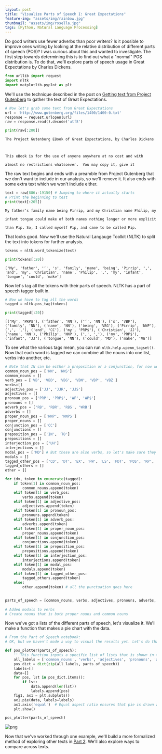 ```yaml
---
layout: post
title: "Visualize Parts of Speech I: Great Expectations"
feature-img: "assets/img/rainbow.jpg"
thumbnail: "assets/img/rosella.jpg"
tags: [Python, Natural Language Processing]
---
```


Do good writers use fewer adverbs than poor writers? Is it possible to improve ones writing by looking at the relative distribution of different parts of speech (POS)? I was curious about this and wanted to investigate. The first step towards determining this is to find out what a "normal" POS distribution is. To do that, we'll explore parts of speech usage in Great Expectations by Charles Dickens.


```python
from urllib import request
import nltk
import matplotlib.pyplot as plt
```

We'll use the technique described in the post on [Getting text from Project Gutenberg](https://jss367.github.io/getting-text-from-project-gutenberg.html) to gather the text of Great Expectations.


```python
# Now let's grab some text from Great Expectations
url = 'http://www.gutenberg.org/files/1400/1400-0.txt'
response = request.urlopen(url)
raw = response.read().decode('utf8')
```


```python
print(raw[:200])
```

    ﻿The Project Gutenberg EBook of Great Expectations, by Charles Dickens

    

    This eBook is for the use of anyone anywhere at no cost and with

    almost no restrictions whatsoever.  You may copy it, give it
    

The raw text begins and ends with a preamble from Project Gutenberg that we don't want to include in our analysis, so we'll remove it. It also ends with some extra text which we won't include either.


```python
text = raw[886:-19150] # Jumping to where it actually starts
# Print the beginning to test
print(text[:205])
```

    My father’s family name being Pirrip, and my Christian name Philip, my

    infant tongue could make of both names nothing longer or more explicit

    than Pip. So, I called myself Pip, and came to be called Pip.
    

That looks good. Now we'll use the Natural Langauge Toolkit (NLTK) to split the text into tokens for further analysis.


```python
tokens = nltk.word_tokenize(text)
```


```python
print(tokens[:20])
```

    ['My', 'father', '’', 's', 'family', 'name', 'being', 'Pirrip', ',', 'and', 'my', 'Christian', 'name', 'Philip', ',', 'my', 'infant', 'tongue', 'could', 'make']
    

Now let's tag all the tokens with their parts of speech. NLTK has a part of speech tagger built in.


```python
# Now we have to tag all the words
tagged = nltk.pos_tag(tokens)
```


```python
print(tagged[:20])
```

    [('My', 'PRP$'), ('father', 'NN'), ('’', 'NN'), ('s', 'VBP'), ('family', 'NN'), ('name', 'NN'), ('being', 'VBG'), ('Pirrip', 'NNP'), (',', ','), ('and', 'CC'), ('my', 'PRP$'), ('Christian', 'JJ'), ('name', 'NN'), ('Philip', 'NNP'), (',', ','), ('my', 'PRP$'), ('infant', 'JJ'), ('tongue', 'NN'), ('could', 'MD'), ('make', 'VB')]
    

To see what the various tags mean, you can run `nltk.help.upenn_tagset()`. Now that each word is tagged we can combine all the nouns into one list, verbs into another, etc.


```python
# Note that IN can be either a preposition or a conjunction, for now we're going to list it with the prepositions
common_noun_pos = ['NN', 'NNS']
common_nouns = []
verb_pos = ['VB', 'VBD', 'VBG', 'VBN', 'VBP', 'VBZ']
verbs=[]
adjective_pos = ['JJ', 'JJR', 'JJS']
adjectives = []
pronoun_pos = ['PRP', 'PRP$', 'WP', 'WP$']
pronouns = []
adverb_pos = ['RB', 'RBR', 'RBS', 'WRB']
adverbs = []
proper_noun_pos = ['NNP', 'NNPS']
proper_nouns = []
conjunction_pos = ['CC']
conjunctions = []
preposition_pos = ['IN', 'TO']
prepositions = []
interjection_pos = ['UH']
interjections = []
modal_pos = ['MD'] # But these are also verbs, so let's make sure they show up as such
modals = []
tagged_other_pos = ['CD', 'DT', 'EX', 'FW', 'LS', 'PDT', 'POS', 'RP', 'SYM', 'WDT']
tagged_others = []
other = []

for idx, token in enumerate(tagged):
    if token[1] in common_noun_pos:
        common_nouns.append(token)
    elif token[1] in verb_pos:
        verbs.append(token)
    elif token[1] in adjective_pos:
        adjectives.append(token)
    elif token[1] in pronoun_pos:
        pronouns.append(token)
    elif token[1] in adverb_pos:
        adverbs.append(token)
    elif token[1] in proper_noun_pos:
        proper_nouns.append(token)
    elif token[1] in conjunction_pos:
        conjunctions.append(token)
    elif token[1] in preposition_pos:
        prepositions.append(token)
    elif token[1] in interjection_pos:
        interjections.append(token)
    elif token[1] in modal_pos:
        modals.append(token)
    elif token[1] in tagged_other_pos:
        tagged_others.append(token)
    else:
        other.append(token) # all the punctuation goes here
    

parts_of_speech = [common_nouns, verbs, adjectives, pronouns, adverbs, proper_nouns, conjunctions, prepositions, interjections, modals]
   
# Added modals to verbs
# Create nouns that is both proper nouns and common nouns
```

Now we've got a lists of the different parts of speech, let's visualize it. We'll make a function that makes a pie chart with the data.


```python
# From the Part of Speech notebook:
# OK, but we haven't made a way to visual the results yet. Let's do that now with a pie chart

def pos_plotter(parts_of_speech):
    '''This function inputs a specific list of lists that is shown in the Part of Speech notebook'''
    all_labels = ['common_nouns', 'verbs', 'adjectives', 'pronouns', 'adverbs', 'proper_nouns', 'conjunctions', 'prepositions', 'interjections', 'modals']
    pos_dict = dict(zip(all_labels, parts_of_speech))
    labels=[]
    data=[]
    for pos, lst in pos_dict.items():
        if lst:
            data.append(len(lst))
            labels.append(pos)
    fig1, ax1 = plt.subplots()
    ax1.pie(data, labels=labels)
    ax1.axis('equal')  # Equal aspect ratio ensures that pie is drawn as a circle.
    plt.show()
```


```python
pos_plotter(parts_of_speech)
```


![png]({{site.baseurl}}/assets/img/2017-07-30-Visualize-Parts-of-Speech-1_files/2017-07-30-Visualize-Parts-of-Speech-1_18_0.png)


Now that we've worked through one example, we'll build a more formalized method of exploring other texts in [Part 2](https://jss367.github.io/visualize-parts-of-speech-2.html). We'll also explore ways to compare across texts.
